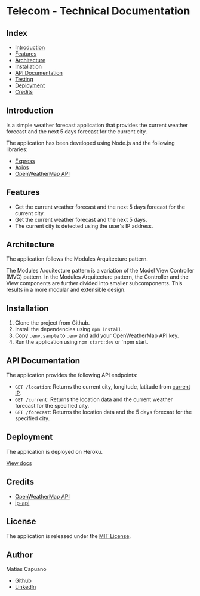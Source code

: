 # Telecom - Technical Documentation

## Index

-   [Introduction](#Introduction)
-   [Features](#Features)
-   [Architecture](#Architecture)
-   [Installation](#Installation)
-   [API Documentation](#API-Documentation)
-   [Testing](#Testing)
-   [Deployment](#Deployment)
-   [Credits](#Credits)

## Introduction

Is a simple weather forecast application that provides the current weather forecast and the next 5 days forecast for the current city.

The application has been developed using Node.js and the following libraries:

-   [Express](https://expressjs.com/)
-   [Axios](https://www.npmjs.com/package/axios)
-   [OpenWeatherMap API](https://openweathermap.org/api)

## Features

-   Get the current weather forecast and the next 5 days forecast for the current city.
-   Get the current weather forecast and the next 5 days.
-   The current city is detected using the user's IP address.

## Architecture

The application follows the Modules Arquitecture pattern.

The Modules Arquitecture pattern is a variation of the Model View Controller (MVC) pattern. In the Modules Arquitecture pattern, the Controller and the View components are further divided into smaller subcomponents. This results in a more modular and extensible design.

## Installation

1. Clone the project from Github.
2. Install the dependencies using `npm install`.
3. Copy `.env.sample` to `.env` and add your OpenWeatherMap API key.
4. Run the application using `npm start:dev` or `npm start.

## API Documentation

The application provides the following API endpoints:

-   `GET /location`: Returns the current city, longitude, latitude from [current IP](http://ip-api.com/).
-   `GET /current`: Returns the location data and the current weather forecast for the specified city.
-   `GET /forecast`: Returns the location data and the 5 days forecast for the specified city.

## Deployment

The application is deployed on Heroku.

[View docs](https://telecom-interview-node.herokuapp.com/docs)

## Credits

-   [OpenWeatherMap API](https://openweathermap.org/api)
-   [ip-api](https://ip-api.com/)

## License

The application is released under the [MIT License](https://github.com/maticapuano/telecom-interview-node/blob/master/LICENSE).

## Author

Matías Capuano

-   [Github](https://github.com/maticapuano)
-   [LinkedIn](https://www.linkedin.com/in/matias-capuano/)
